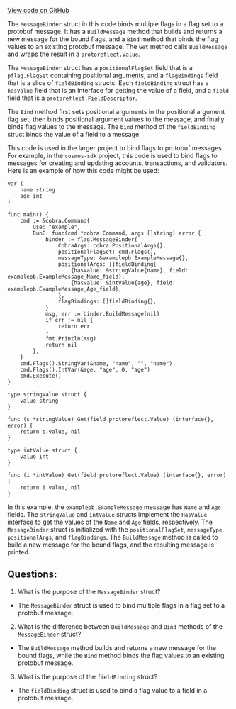 [View code on GitHub](https://github.com/cosmos/cosmos-sdk.git/client/v2/autocli/flag/message.go)

The `MessageBinder` struct in this code binds multiple flags in a flag set to a protobuf message. It has a `BuildMessage` method that builds and returns a new message for the bound flags, and a `Bind` method that binds the flag values to an existing protobuf message. The `Get` method calls `BuildMessage` and wraps the result in a `protoreflect.Value`.

The `MessageBinder` struct has a `positionalFlagSet` field that is a `pflag.FlagSet` containing positional arguments, and a `flagBindings` field that is a slice of `fieldBinding` structs. Each `fieldBinding` struct has a `hasValue` field that is an interface for getting the value of a field, and a `field` field that is a `protoreflect.FieldDescriptor`.

The `Bind` method first sets positional arguments in the positional argument flag set, then binds positional argument values to the message, and finally binds flag values to the message. The `bind` method of the `fieldBinding` struct binds the value of a field to a message.

This code is used in the larger project to bind flags to protobuf messages. For example, in the `cosmos-sdk` project, this code is used to bind flags to messages for creating and updating accounts, transactions, and validators. Here is an example of how this code might be used:

```
var (
    name string
    age int
)

func main() {
    cmd := &cobra.Command{
        Use: "example",
        RunE: func(cmd *cobra.Command, args []string) error {
            binder := flag.MessageBinder{
                CobraArgs: cobra.PositionalArgs{},
                positionalFlagSet: cmd.Flags(),
                messageType: &examplepb.ExampleMessage{},
                positionalArgs: []fieldBinding{
                    {hasValue: &stringValue{name}, field: examplepb.ExampleMessage_Name_field},
                    {hasValue: &intValue{age}, field: examplepb.ExampleMessage_Age_field},
                },
                flagBindings: []fieldBinding{},
            }
            msg, err := binder.BuildMessage(nil)
            if err != nil {
                return err
            }
            fmt.Println(msg)
            return nil
        },
    }
    cmd.Flags().StringVar(&name, "name", "", "name")
    cmd.Flags().IntVar(&age, "age", 0, "age")
    cmd.Execute()
}

type stringValue struct {
    value string
}

func (s *stringValue) Get(field protoreflect.Value) (interface{}, error) {
    return s.value, nil
}

type intValue struct {
    value int
}

func (i *intValue) Get(field protoreflect.Value) (interface{}, error) {
    return i.value, nil
}

```

In this example, the `examplepb.ExampleMessage` message has `Name` and `Age` fields. The `stringValue` and `intValue` structs implement the `HasValue` interface to get the values of the `Name` and `Age` fields, respectively. The `MessageBinder` struct is initialized with the `positionalFlagSet`, `messageType`, `positionalArgs`, and `flagBindings`. The `BuildMessage` method is called to build a new message for the bound flags, and the resulting message is printed.
## Questions: 
 1. What is the purpose of the `MessageBinder` struct?
- The `MessageBinder` struct is used to bind multiple flags in a flag set to a protobuf message.

2. What is the difference between `BuildMessage` and `Bind` methods of the `MessageBinder` struct?
- The `BuildMessage` method builds and returns a new message for the bound flags, while the `Bind` method binds the flag values to an existing protobuf message.

3. What is the purpose of the `fieldBinding` struct?
- The `fieldBinding` struct is used to bind a flag value to a field in a protobuf message.